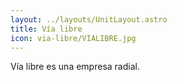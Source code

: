 ```yaml
---
layout: ../layouts/UnitLayout.astro
title: Vía libre
icon: via-libre/VIALIBRE.jpg
---
```


Vía libre es una empresa radial.
